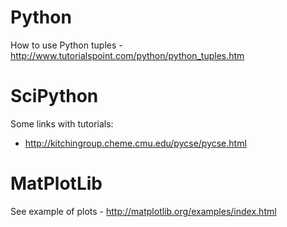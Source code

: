 Python
======
How to use Python tuples - http://www.tutorialspoint.com/python/python_tuples.htm

SciPython
=========
Some links with tutorials:
- http://kitchingroup.cheme.cmu.edu/pycse/pycse.html


MatPlotLib
==========
See example of plots - http://matplotlib.org/examples/index.html   
